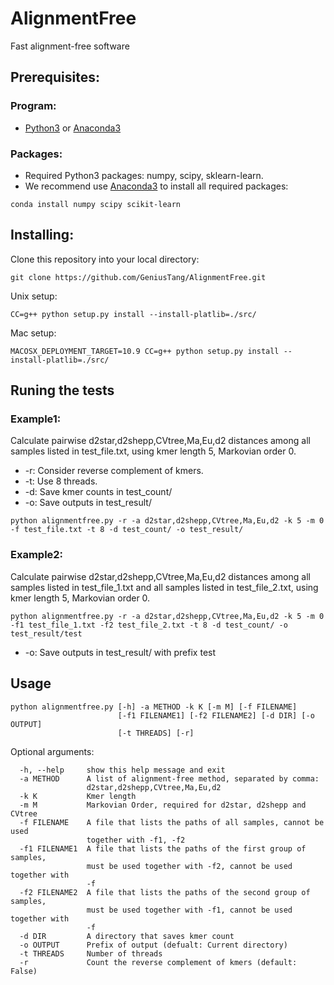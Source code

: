 # AlignmentFree
Fast alignment-free software

## Prerequisites:
### Program:
* [Python3](https://www.python.org/downloads/release/python-363/) or [Anaconda3](https://conda.io/docs/user-guide/install/download.html)
### Packages:
* Required Python3 packages: numpy, scipy, sklearn-learn.
* We recommend use [Anaconda3](https://conda.io/docs/user-guide/install/download.html) to install all required packages:
```
conda install numpy scipy scikit-learn
```

## Installing:
Clone this repository into your local directory:
```
git clone https://github.com/GeniusTang/AlignmentFree.git
```

Unix setup:
```
CC=g++ python setup.py install --install-platlib=./src/
```
Mac setup:
```
MACOSX_DEPLOYMENT_TARGET=10.9 CC=g++ python setup.py install --install-platlib=./src/
```

## Runing the tests 
### Example1: 
Calculate pairwise d2star,d2shepp,CVtree,Ma,Eu,d2 distances among all samples listed in test_file.txt, using kmer length 5, Markovian order 0. 
* -r: Consider reverse complement of kmers. 
* -t: Use 8 threads.
* -d: Save kmer counts in test_count/
* -o: Save outputs in test_result/
```
python alignmentfree.py -r -a d2star,d2shepp,CVtree,Ma,Eu,d2 -k 5 -m 0 -f test_file.txt -t 8 -d test_count/ -o test_result/
```
### Example2:
Calculate pairwise d2star,d2shepp,CVtree,Ma,Eu,d2 distances among all samples listed in test_file_1.txt and all samples listed in test_file_2.txt, using kmer length 5, Markovian order 0.
```
python alignmentfree.py -r -a d2star,d2shepp,CVtree,Ma,Eu,d2 -k 5 -m 0 -f1 test_file_1.txt -f2 test_file_2.txt -t 8 -d test_count/ -o test_result/test
```
* -o: Save outputs in test_result/ with prefix test
## Usage
```
python alignmentfree.py [-h] -a METHOD -k K [-m M] [-f FILENAME]
                        [-f1 FILENAME1] [-f2 FILENAME2] [-d DIR] [-o OUTPUT]
                        [-t THREADS] [-r]
```

Optional arguments:
```
  -h, --help     show this help message and exit
  -a METHOD      A list of alignment-free method, separated by comma:
                 d2star,d2shepp,CVtree,Ma,Eu,d2
  -k K           Kmer length
  -m M           Markovian Order, required for d2star, d2shepp and CVtree
  -f FILENAME    A file that lists the paths of all samples, cannot be used
                 together with -f1, -f2
  -f1 FILENAME1  A file that lists the paths of the first group of samples,
                 must be used together with -f2, cannot be used together with
                 -f
  -f2 FILENAME2  A file that lists the paths of the second group of samples,
                 must be used together with -f1, cannot be used together with
                 -f
  -d DIR         A directory that saves kmer count
  -o OUTPUT      Prefix of output (defualt: Current directory)
  -t THREADS     Number of threads
  -r             Count the reverse complement of kmers (default: False)
```
